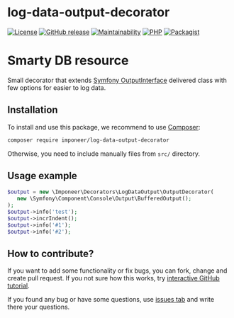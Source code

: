 # log-data-output-decorator

[![License](https://img.shields.io/github/license/imponeer/log-data-output-decorator.svg)](LICENSE)
[![GitHub release](https://img.shields.io/github/release/imponeer/log-data-output-decorator.svg)](https://github.com/imponeer/log-data-output-decorator/releases) [![Maintainability](https://api.codeclimate.com/v1/badges/3e11a2969204f2abc7cf/maintainability)](https://codeclimate.com/github/imponeer/log-data-output-decorator/maintainability) [![PHP](https://img.shields.io/packagist/php-v/imponeer/log-data-output-decorator.svg)](http://php.net) 
[![Packagist](https://img.shields.io/packagist/dm/imponeer/log-data-output-decorator.svg)](https://packagist.org/packages/imponeer/log-data-output-decorator)

# Smarty DB resource

Small decorator that extends [Symfony OutputInterface](https://github.com/symfony/console/blob/5.x/Output/OutputInterface.php) delivered class with few options for easier to log data.

## Installation

To install and use this package, we recommend to use [Composer](https://getcomposer.org):

```bash
composer require imponeer/log-data-output-decorator
```

Otherwise, you need to include manually files from `src/` directory. 

## Usage example

```php
$output = new \Imponeer\Decorators\LogDataOutput\OutputDecorator(
   new \Symfony\Component\Console\Output\BufferedOutput();
);
$output->info('test');
$output->incrIndent();
$output->info('#1');
$output->info('#2');
```

## How to contribute?

If you want to add some functionality or fix bugs, you can fork, change and create pull request. If you not sure how this works, try [interactive GitHub tutorial](https://try.github.io).

If you found any bug or have some questions, use [issues tab](https://github.com/imponeer/log-data-output-decorator/issues) and write there your questions.
